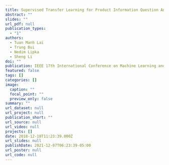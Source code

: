 ```yaml
---
title: Supervised Transfer Learning for Product Information Question Answering
abstract: ""
slides: ""
url_pdf: null
publication_types:
  - "1"
authors:
  - Tuan Manh Lai
  - Trung Bui
  - Nedim Lipka
  - Sheng Li
doi: ""
publication: IEEE 17th International Conference on Machine Learning and Applications (ICMLA)
featured: false
tags: []
categories: []
image:
  caption: ""
  focal_point: ""
  preview_only: false
summary: ""
url_dataset: null
url_project: null
publication_short: ""
url_source: null
url_video: null
projects: []
date: 2018-12-18T11:23:39.000Z
url_slides: null
publishDate: 2021-12-07T06:23:39-05:00
url_poster: null
url_code: null
---
```

